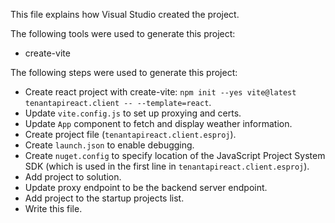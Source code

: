 This file explains how Visual Studio created the project.

The following tools were used to generate this project:
- create-vite

The following steps were used to generate this project:
- Create react project with create-vite: `npm init --yes vite@latest tenantapireact.client -- --template=react`.
- Update `vite.config.js` to set up proxying and certs.
- Update `App` component to fetch and display weather information.
- Create project file (`tenantapireact.client.esproj`).
- Create `launch.json` to enable debugging.
- Create `nuget.config` to specify location of the JavaScript Project System SDK (which is used in the first line in `tenantapireact.client.esproj`).
- Add project to solution.
- Update proxy endpoint to be the backend server endpoint.
- Add project to the startup projects list.
- Write this file.
